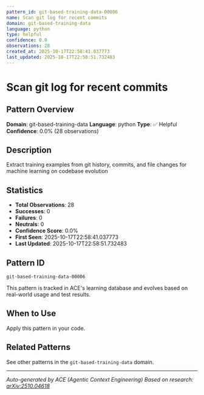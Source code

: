 ```yaml
---
pattern_id: git-based-training-data-00006
name: Scan git log for recent commits
domain: git-based-training-data
language: python
type: helpful
confidence: 0.0
observations: 28
created_at: 2025-10-17T22:58:41.037773
last_updated: 2025-10-17T22:58:51.732483
---
```

# Scan git log for recent commits

## Pattern Overview

**Domain**: git-based-training-data
**Language**: python
**Type**: ✅ Helpful
**Confidence**: 0.0% (28 observations)

## Description

Extract training examples from git history, commits, and file changes for machine learning on codebase evolution

## Statistics

- **Total Observations**: 28
- **Successes**: 0
- **Failures**: 0
- **Neutrals**: 0
- **Confidence Score**: 0.0%
- **First Seen**: 2025-10-17T22:58:41.037773
- **Last Updated**: 2025-10-17T22:58:51.732483

## Pattern ID

```
git-based-training-data-00006
```

This pattern is tracked in ACE's learning database and evolves based on real-world usage and test results.

## When to Use

Apply this pattern in your code.

## Related Patterns

See other patterns in the `git-based-training-data` domain.

---

*Auto-generated by ACE (Agentic Context Engineering)*
*Based on research: [arXiv:2510.04618](https://arxiv.org/abs/2510.04618)*
